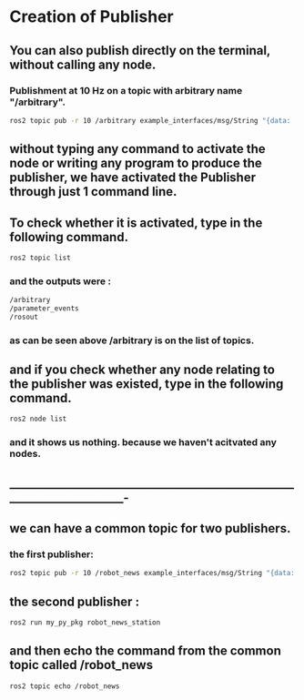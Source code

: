 # Creation of Publisher
##
##

## You can also publish directly on the terminal, without calling any node. 
### Publishment at 10 Hz on a topic with arbitrary name "/arbitrary".
```bash
ros2 topic pub -r 10 /arbitrary example_interfaces/msg/String "{data: 'hello from terminal'}" 
```
## without typing any command to activate the node or writing any program to produce the publisher, we have activated the Publisher through just 1 command line. 
## To check whether it is activated, type in the following command. 
```bash
ros2 topic list
```
### and the outputs were :
```bash
/arbitrary
/parameter_events
/rosout
```
### as can be seen above /arbitrary is on the list of topics.

## and if you check whether any node relating to the publisher was existed, type in the following command. 
```bash
ros2 node list
```
### and it shows us nothing. because we haven't acitvated any nodes.
## ______________________________________________________________________-
## we can have a common topic for two publishers.
### the first publisher:
```bash
ros2 topic pub -r 10 /robot_news example_interfaces/msg/String "{data: 'hey jude'}"
```
## the second publisher :
```bash
ros2 run my_py_pkg robot_news_station
```
## and then echo the command from the common topic called /robot_news
```bash
ros2 topic echo /robot_news
```

## 
